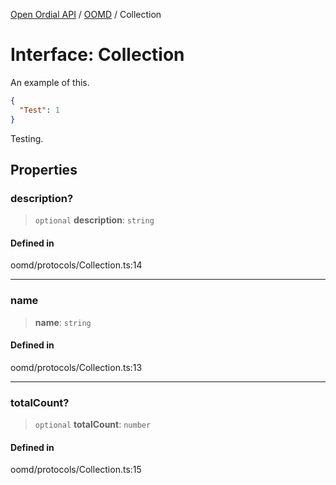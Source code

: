 [Open Ordial API](../../README.md) / [OOMD](../README.md) / Collection

# Interface: Collection

An example of this.
```json
{
  "Test": 1
}
```
Testing.

## Properties

### description?

> `optional` **description**: `string`

#### Defined in

oomd/protocols/Collection.ts:14

***

### name

> **name**: `string`

#### Defined in

oomd/protocols/Collection.ts:13

***

### totalCount?

> `optional` **totalCount**: `number`

#### Defined in

oomd/protocols/Collection.ts:15
